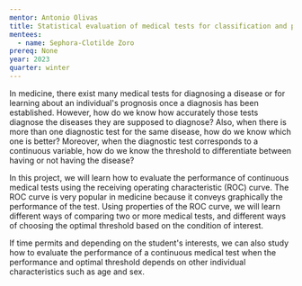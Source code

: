 ```yaml
---
mentor: Antonio Olivas
title: Statistical evaluation of medical tests for classification and prediction
mentees:
  - name: Sephora-Clotilde Zoro
prereq: None
year: 2023
quarter: winter
---
```

In medicine, there exist many medical tests for diagnosing a disease or for learning about an individual's prognosis once a diagnosis has been established. However, how do we know how accurately those tests diagnose the diseases they are supposed to diagnose? Also, when there is more than one diagnostic test for the same disease, how do we know which one is better? Moreover, when the diagnostic test corresponds to a continuous variable, how do we know the threshold to differentiate between having or not having the disease?

In this project, we will learn how to evaluate the performance of continuous medical tests using the receiving operating characteristic (ROC) curve. The ROC curve is very popular in medicine because it conveys graphically the performance of the test. Using properties of the ROC curve, we will learn different ways of comparing two or more medical tests, and different ways of choosing the optimal threshold based on the condition of interest.

If time permits and depending on the student's interests, we can also study how to evaluate the performance of a continuous medical test when the performance and optimal threshold depends on other individual characteristics such as age and sex.